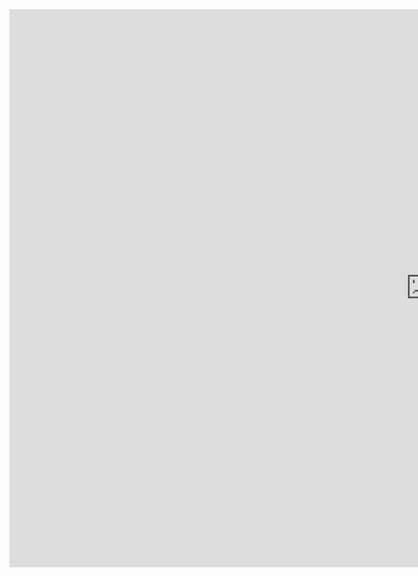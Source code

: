 
<html>
  <body><iframe src="https://flashgames.cx/" width="1500px" height="1000px" style="border:none;">
</iframe>
  </body>
</html>
